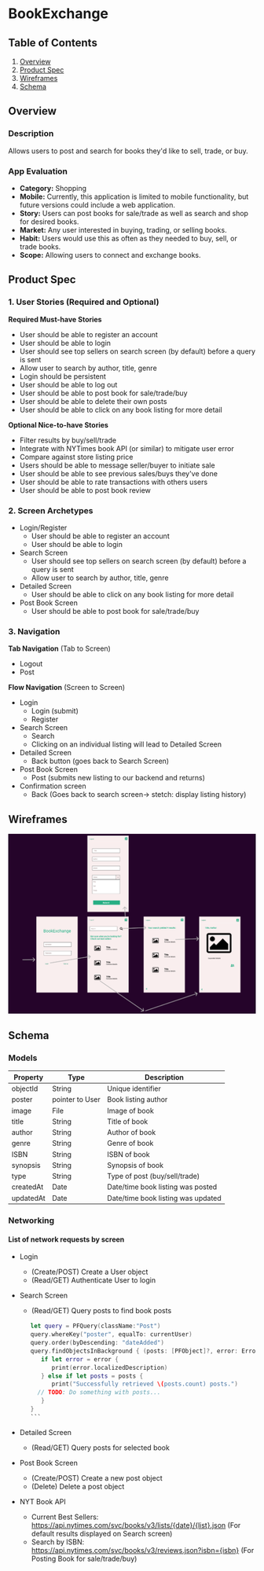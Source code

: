 # BookExchange

## Table of Contents
1. [Overview](#Overview)
1. [Product Spec](#Product-Spec)
1. [Wireframes](#Wireframes)
2. [Schema](#Schema)

## Overview
### Description
Allows users to post and search for books they'd like to sell, trade, or buy.

### App Evaluation

- **Category:** 
Shopping 
- **Mobile:**  Currently, this application is limited to mobile functionality, but future versions could include a web application.
- **Story:** Users can post books for sale/trade as well as search and shop for desired books.
- **Market:** Any user interested in buying, trading, or selling books.
- **Habit:** Users would use this as often as they needed to buy, sell, or trade books.
- **Scope:** Allowing users to connect and exchange books.

## Product Spec

### 1. User Stories (Required and Optional)

**Required Must-have Stories**

* User should be able to register an account
* User should be able to login
* User should see top sellers on search screen (by default) before a query is sent
* Allow user to search by author, title, genre
* Login should be persistent
* User should be able to log out
* User should be able to post book for sale/trade/buy
* User should be able to delete their own posts
* User should be able to click on any book listing for more detail


**Optional Nice-to-have Stories**

* Filter results by buy/sell/trade
* Integrate with NYTimes book API (or similar) to mitigate user error
* Compare against store listing price
* Users should be able to message seller/buyer to initiate sale
* User should be able to see previous sales/buys they've done
* User should be able to rate transactions with others users
* User should be able to post book review


### 2. Screen Archetypes

* Login/Register
   * User should be able to register an account
   * User should be able to login
* Search Screen
   * User should see top sellers on search screen (by default) before a query is sent
   * Allow user to search by author, title, genre
* Detailed Screen
  * User should be able to click on any book listing for more detail
* Post Book Screen
  * User should be able to post book for sale/trade/buy



### 3. Navigation

**Tab Navigation** (Tab to Screen)

* Logout
* Post

**Flow Navigation** (Screen to Screen)

* Login
   * Login (submit)
   * Register
* Search Screen
   * Search
   * Clicking on an individual listing will lead to Detailed Screen
* Detailed Screen
   * Back button (goes back to Search Screen)
* Post Book Screen
  * Post (submits new listing to our backend and returns)
* Confirmation screen
  * Back (Goes back to search screen-> stetch: display listing history)
  

## Wireframes

<img src="wireframe.png">

## Schema 
### Models

Property | Type | Description
------------ | ------------- | -------------
objectId | String | Unique identifier
poster | pointer to User | Book listing author
image | File | Image of book
title | String | Title of book
author | String | Author of book
genre | String | Genre of book
ISBN | String | ISBN of book
synopsis | String | Synopsis of book
type | String | Type of post (buy/sell/trade)
createdAt | Date | Date/time book listing was posted
updatedAt | Date | Date/time book listing was updated


### Networking
#### List of network requests by screen
   - Login
      - (Create/POST) Create a User object
      - (Read/GET) Authenticate User to login

   - Search Screen 
      - (Read/GET) Query posts to find book posts
      ```swift
         let query = PFQuery(className:"Post")
         query.whereKey("poster", equalTo: currentUser)
         query.order(byDescending: "dateAdded")
         query.findObjectsInBackground { (posts: [PFObject]?, error: Error?) in
            if let error = error { 
               print(error.localizedDescription)
            } else if let posts = posts {
               print("Successfully retrieved \(posts.count) posts.")
           // TODO: Do something with posts...
            }
         }
         ```
   - Detailed Screen
      - (Read/GET) Query posts for selected book
   - Post Book Screen
      - (Create/POST) Create a new post object
      - (Delete) Delete a post object
   - NYT Book API
      - Current Best Sellers: https://api.nytimes.com/svc/books/v3/lists/{date}/{list}.json (For default results displayed on Search screen)
      - Search by ISBN: https://api.nytimes.com/svc/books/v3/reviews.json?isbn={isbn} (For Posting Book for sale/trade/buy)
